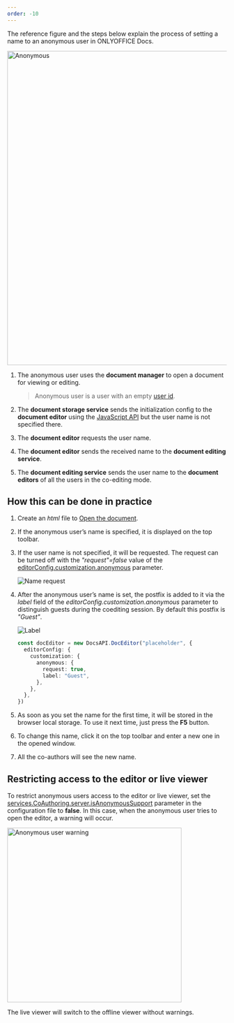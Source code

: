 ```yaml
---
order: -10
---
```


The reference figure and the steps below explain the process of setting a name to an anonymous user in ONLYOFFICE Docs.

<img alt="Anonymous" src="/assets/images/editor/anonymous-user.png" width="720px" />

1. The anonymous user uses the **document manager** to open a document for viewing or editing.

   > Anonymous user is a user with an empty [user id](../../Usage%20API/Config/Editor/Editor.md#user).

2. The **document storage service** sends the initialization config to the **document editor** using the [JavaScript API](../Basic%20concepts.md) but the user name is not specified there.

3. The **document editor** requests the user name.

4. The **document editor** sends the received name to the **document editing service**.

5. The **document editing service** sends the user name to the **document editors** of all the users in the co-editing mode.

## How this can be done in practice

1. Create an *html* file to [Open the document](./Opening%20file.md#how-this-can-be-done-in-practice).

2. If the anonymous user’s name is specified, it is displayed on the top toolbar.

3. If the user name is not specified, it will be requested. The request can be turned off with the *"request"=false* value of the [editorConfig.customization.anonymous](../../Usage%20API/Config/Editor/Customization.md#anonymous) parameter.

   ![Name request](/assets/images/editor/name-request.png)

4. After the anonymous user’s name is set, the postfix is added to it via the *label* field of the *editorConfig.customization.anonymous* parameter to distinguish guests during the coediting session. By default this postfix is *"Guest"*.

   ![Label](/assets/images/editor/label.png)

   ``` ts
   const docEditor = new DocsAPI.DocEditor("placeholder", {
     editorConfig: {
       customization: {
         anonymous: {
           request: true,
           label: "Guest",
         },
       },
     },
   })
   ```

5. As soon as you set the name for the first time, it will be stored in the browser local storage. To use it next time, just press the **F5** button.

6. To change this name, click it on the top toolbar and enter a new one in the opened window.

7. All the co-authors will see the new name.

## Restricting access to the editor or live viewer

To restrict anonymous users access to the editor or live viewer, set the [services.CoAuthoring.server.isAnonymousSupport](https://helpcenter.onlyoffice.com/installation/docs-developer-configuring.aspx#services-CoAuthoring-server-isAnonymousSupport) parameter in the configuration file to **false**. In this case, when the anonymous user tries to open the editor, a warning will occur.

<img alt="Anonymous user warning" src="/assets/images/editor/anonymous-warning.jpg" width="400px" />

The live viewer will switch to the offline viewer without warnings.
